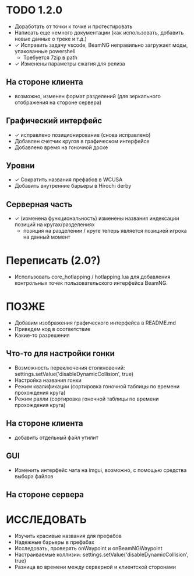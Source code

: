 # TODO 1.2.0
- Доработать от точки к точке и протестировать
- Написать еще немного документации (как использовать, добавить новые данные о треке и т.д.)
- ✓ Исправить задачу vscode, BeamNG неправильно загружает моды, упакованные powershell
    - Требуется 7zip в path
- ✓ Изменены параметры сжатия для релиза

## На стороне клиента
- возможно, изменен формат разделений (для зеркального отображения на стороне сервера)

## Графический интерфейс
- ✓ исправлено позиционирование (снова исправлено)
- Добавлен счетчик кругов в графическом интерфейсе
- Добавлено время на гоночной доске

## Уровни
- ✓ Сократить названия префабов в WCUSA
- Добавить внутренние барьеры в Hirochi derby

## Серверная часть
- ✓ (изменена функциональность) изменены названия индексации позиций на кругах/разделениях
    - позиция на разделении / круге теперь является позицией игрока на данный момент

# Переписать (2.0?)
- Использовать core_hotlapping / hotlapping.lua для добавления контрольных точек пользовательского интерфейса BeamNG.

# ПОЗЖЕ
- Добавим изображения графического интерфейса в README.md
- Приведем код в соответствие
- Какие-то разрешения


## Что-то для настройки гонки
- Возможность переключения столкновений: settings.setValue('disableDynamicCollision', true)
- Настройка названия гонки
- Режим квалификации (сортировка гоночной таблицы по времени прохождения круга)
- Режим ралли (сортировка гоночной таблицы по времени прохождения круга)

## На стороне клиента
- добавить отдельный файл утилит

## GUI
- Изменить интерфейс чата на imgui, возможно, с помощью средства выбора файлов

## На стороне сервера

# ИССЛЕДОВАТЬ
- Изучить красивые названия для префабов
- Надежные барьеры в префабах
- Исследовать, проверять onWaypoint и onBeamNGWaypoint
- Настраиваемые коллизии: settings.setValue('disableDynamicCollision', true)
- Разница во времени между серверной и клиентской сторонами